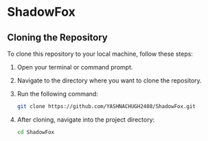 # ShadowFox

## Cloning the Repository

To clone this repository to your local machine, follow these steps:

1. Open your terminal or command prompt.
2. Navigate to the directory where you want to clone the repository.
3. Run the following command:

   ```bash
   git clone https://github.com/YASHNACHUGH2408/ShadowFox.git

4. After cloning, navigate into the project directory:

   ```bash
   cd ShadowFox
